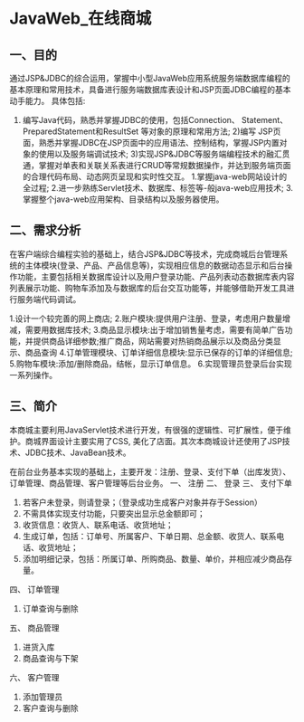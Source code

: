 # JavaWeb_在线商城

## 一、目的
通过JSP&JDBC的综合运用，掌握中小型JavaWeb应用系统服务端数据库编程的基本原理和常用技术，具备进行服务端数据库表设计和JSP页面JDBC编程的基本动手能力。
具体包括:
1) 编写Java代码，熟悉并掌握JDBC的使用，包括Connection、 Statement、PreparedStatement和ResultSet 等对象的原理和常用方法;
2)编写 JSP页面，熟悉并掌握JDBC在JSP页面中的应用语法、控制结构，掌握JSP内置对象的使用以及服务端调试技术;
3)实现JSP&JDBC等服务端编程技术的融汇贯通，掌握对单表和关联关系表进行CRUD等常规数据操作，并达到服务端页面的合理代码布局、动态网页呈现和实时性交互。
1.掌握java-web网站设计的全过程;
2.进一步熟练Servlet技术、数据库、标签等-般java-web应用技术;
3.掌握整个java-web应用架构、目录结构以及服务器使用。

## 二、需求分析
在客户端综合编程实验的基础上，结合JSP&JDBC等技术，完成商城后台管理系统的主体模块(登录、产品、产品信息等)，实现相应信息的数据动态显示和后台操作功能，主要包括相关数据库设计以及用户登录功能、产品列表动态数据库表内容列表展示功能、购物车添加及与数据库的后台交互功能等，并能够借助开发工具进行服务端代码调试。

1.设计一个较完善的网上商店;
2.账户模块:提供用户注册、登录，考虑用户数量增减，需要用数据库技术;
3.商品显示模块:出于增加销售量考虑，需要有简单广告功能，并提供商品详细参数;推广商品，网站需要对热销商品展示以及商品分类显示、商品查询
4.订单管理模块、订单详细信息模块:显示已保存的订单的详细信息;
5.购物车模块:添加/删除商品，结帐，显示订单信息。
6.实现管理员登录后台实现一系列操作。

## 三、简介
本商城主要利用JavaServlet技术进行开发，有很强的逻辑性、可扩展性，便于维护。商城界面设计主要实用了CSS, 美化了店面。其次本商城设计还使用了JSP技术、JDBC技术、JavaBean技术。

在前台业务基本实现的基础上，主要开发：注册、登录、支付下单（出库发货）、订单管理、商品管理、客户管理等后台业务。
一、	注册
二、	登录
三、	支付下单
1.	若客户未登录，则请登录；（登录成功生成客户对象并存于Session）
2.	不需具体实现支付功能，只要突出显示总金额即可；
3.	收货信息：收货人、联系电话、收货地址；
4.	生成订单，包括：订单号、所属客户、下单日期、总金额、收货人、联系电话、收货地址；
5.	添加明细记录，包括：所属订单、所购商品、数量、单价，并相应减少商品存量。

四、	订单管理
1.	订单查询与删除

五、	商品管理
1.	进货入库
2.	商品查询与下架

六、	客户管理
1.	添加管理员
2.	客户查询与删除

